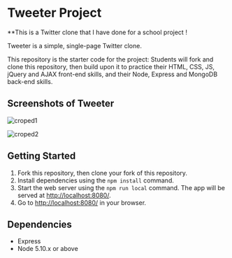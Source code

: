 # Tweeter Project

**This is a Twitter clone that I have done for a school project !  


Tweeter is a simple, single-page Twitter clone.

This repository is the starter code for the project: Students will fork and clone this repository, then build upon it to practice their HTML, CSS, JS, jQuery and AJAX front-end skills, and their Node, Express and MongoDB back-end skills.



## Screenshots of Tweeter

![croped1](https://user-images.githubusercontent.com/53335999/68442224-5faf3580-019e-11ea-8fcf-a20f1e8eb2b2.png)

![croped2](https://user-images.githubusercontent.com/53335999/68442263-81102180-019e-11ea-9569-e6cde11c5e23.png)


## Getting Started

1. Fork this repository, then clone your fork of this repository.
2. Install dependencies using the `npm install` command.
3. Start the web server using the `npm run local` command. The app will be served at <http://localhost:8080/>.
4. Go to <http://localhost:8080/> in your browser.

## Dependencies

- Express
- Node 5.10.x or above

